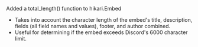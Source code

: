 Added a total_length() function to hikari.Embed
- Takes into account the character length of the embed's title, description, fields (all field names and values), footer, and author combined.
- Useful for determining if the embed exceeds Discord's 6000 character limit.